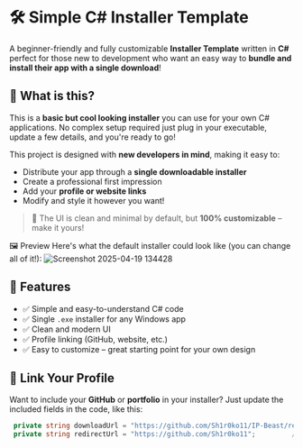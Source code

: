 # 🛠️ Simple C# Installer Template

A beginner-friendly and fully customizable **Installer Template** written in **C#**  perfect for those new to development who want an easy way to **bundle and install their app with a single download**!

## 🌟 What is this?

This is a **basic but cool looking installer** you can use for your own C# applications. No complex setup required  just plug in your executable, update a few details, and you're ready to go!

This project is designed with **new developers in mind**, making it easy to:

- Distribute your app through a **single downloadable installer**
- Create a professional first impression
- Add your **profile or website links**
- Modify and style it however you want!

> 🎨 The UI is clean and minimal by default, but **100% customizable** – make it yours!

🖼️ Preview
Here's what the default installer could look like (you can change all of it!):
![Screenshot 2025-04-19 134428](https://github.com/user-attachments/assets/71442694-6b95-42b8-a251-e49efc00ad9d)


## 🚀 Features

- ✅ Simple and easy-to-understand C# code
- ✅ Single `.exe` installer for any Windows app
- ✅ Clean and modern UI
- ✅ Profile linking (GitHub, website, etc.)
- ✅ Easy to customize – great starting point for your own design



## 🔗 Link Your Profile

Want to include your **GitHub** or **portfolio** in your installer? Just update the included fields in the code, like this:

```csharp
 private string downloadUrl = "https://github.com/Sh1r0ko11/IP-Beast/releases/download/Beta/beast.Tool.Beta.1.ONLY.open.source.zip";
 private string redirectUrl = "https://github.com/Sh1r0ko11";         // <- LinkLabel redirection
